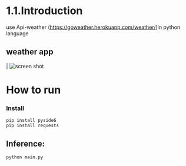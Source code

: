 # 1.1.Introduction
use Api-weather (https://goweather.herokuapp.com/weather/<city>)in python language 

##  weather app 

| ![screen shot](hhttps://github.com/Zahra-jafari-2024/python/blob/main/assigment1/python-weather%20api/output/Untitled.png?raw=true)     

# How to run

### Install
```
pip install pyside6
pip install requests
```
## Inference:
```
python main.py
```
 
